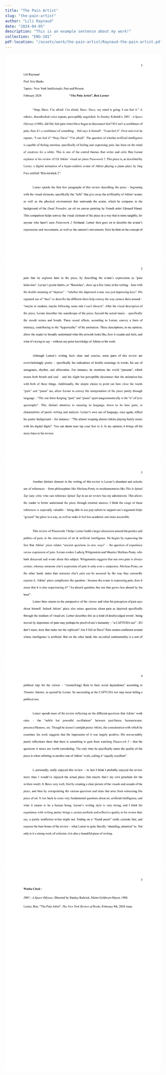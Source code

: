 ```yaml
---
title: "The Pain Artist"
slug: "the-pain-artist"
author: "Lili Raynaud"
date: "2024-04-05"
description: "This is an example sentence about my work!"
collection: "ENG-101"
pdf-location: "/assets/work/the-pain-artist/Raynaud-the-pain-artist.pdf"
---
```


<img src="/assets/work/the-pain-artist/Raynaud-the-pain-artist-1.webp" class="vertical-image">
<img src="/assets/work/the-pain-artist/Raynaud-the-pain-artist-2.webp" class="vertical-image">
<img src="/assets/work/the-pain-artist/Raynaud-the-pain-artist-3.webp" class="vertical-image">
<img src="/assets/work/the-pain-artist/Raynaud-the-pain-artist-4.webp" class="vertical-image">
<img src="/assets/work/the-pain-artist/Raynaud-the-pain-artist-5.webp" class="vertical-image">